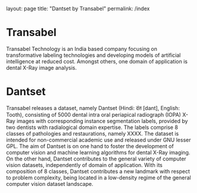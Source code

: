 
layout: page
title: "Dantset by Transabel"
permalink: /index


# Transabel
Transabel Technology is an India based company focusing on transformative labeling technologies and developing models of artificial intelligence at reduced cost. Amongst others, one domain of application is dental X-Ray image analysis.

# Dantset
Transabel releases a dataset, namely Dantset (Hindi: दंत [dant], English: Tooth), consisting of 5000 dental intra oral periapical radiograph (IOPA) X-Ray images with corresponding instance segmentation labels, provided by two dentists with radialogical domain expertise. The labels comprise 8 classes of pathologies and restaurations, namely XXXX. The dataset is intended for non-commercial academic use and released under GNU lesser GPL. The aim of Dantset is on one hand to foster the development of computer vision and machine learning algorithms for dental X-Ray imaging. On the other hand, Dantset contributes to the general variety of computer vision datasets, independently of domain of application. With its composition of 8 classes, Dantset contributes a new landmark with respect to problem complexity, being located in a low-density regime of the general computer vision dataset landscape.
